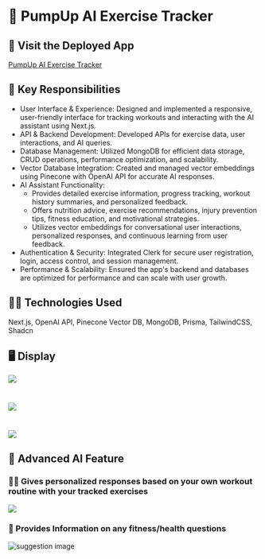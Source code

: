 # 💪 PumpUp AI Exercise Tracker 

## 🛜 Visit the Deployed App
[PumpUp AI Exercise Tracker](https://vaibhavsonnakul.site/)
## 🙌 Key Responsibilities
- User Interface & Experience: Designed and implemented a responsive, user-friendly interface for tracking workouts and interacting with the AI assistant using Next.js.
- API & Backend Development: Developed APIs for exercise data, user interactions, and AI queries.
- Database Management: Utilized MongoDB for efficient data storage, CRUD operations, performance optimization, and scalability.
- Vector Database Integration: Created and managed vector embeddings using Pinecone with OpenAI API for accurate AI responses.
- AI Assistant Functionality:
  - Provides detailed exercise information, progress tracking, workout history summaries, and personalized feedback.
  - Offers nutrition advice, exercise recommendations, injury prevention tips, fitness education, and motivational strategies.
  - Utilizes vector embeddings for conversational user interactions, personalized responses, and continuous learning from user feedback.
- Authentication & Security: Integrated Clerk for secure user registration, login, access control, and session management.
- Performance & Scalability: Ensured the app's backend and databases are optimized for performance and can scale with user growth.

## 👨‍💻 Technologies Used
Next.js, OpenAI API, Pinecone Vector DB, MongoDB, Prisma, TailwindCSS, Shadcn

## 🖥️ Display
![](https://github.com/vai195/PumpUp-AI-Exercise-Tracker/assets/127155015/66fd6f83-784c-452e-9108-e668041fc13c)
#
![](https://github.com/vai195/PumpUp-AI-Exercise-Tracker/assets/127155015/b8c1fd3a-d3fb-4e3c-8144-365bec8392ec)
#
![](https://github.com/vai195/PumpUp-AI-Exercise-Tracker/assets/127155015/05a3d40b-dc0d-491e-b57f-af487340c0dd)


## 🤖 Advanced AI Feature

### 🙋‍♂️ Gives personalized responses based on your own workout routine with your tracked exercises
![](https://github.com/vai195/PumpUp-AI-Exercise-Tracker/assets/127155015/1753bf48-ff93-46e0-844d-74d7db0c6069)

### 💭 Provides Information on any fitness/health questions
![suggestion image](https://github.com/vai195/PumpUp-AI-Exercise-Tracker/assets/127155015/51ba8040-ea65-471d-9ab7-e200bd1cc019)

